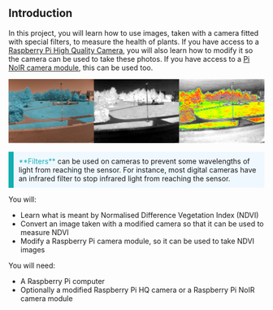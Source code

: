## Introduction

In this project, you will learn how to use images, taken with a camera fitted with special filters, to measure the health of plants. If you have access to a [Raspberry Pi High Quality Camera](https://www.raspberrypi.org/products/raspberry-pi-high-quality-camera/), you will also learn how to modify it so the camera can be used to take these photos. If you have access to a [Pi NoIR camera module](https://www.raspberrypi.org/products/pi-noir-camera-v2/), this can be used too.

![Three images showing the three stages of processing photos to get a measure of plant health.](images/montage.png)

<p style="border-left: solid; border-width:10px; border-color: #0faeb0; background-color: aliceblue; padding: 10px;">
<span style="color: #0faeb0">**Filters**</span> can be used on cameras to prevent some wavelengths of light from reaching the sensor. For instance, most digital cameras have an infrared filter to stop infrared light from reaching the sensor.
</p>

You will:
+ Learn what is meant by Normalised Difference Vegetation Index (NDVI)
+ Convert an image taken with a modified camera so that it can be used to measure NDVI
+ Modify a Raspberry Pi camera module, so it can be used to take NDVI images

You will need:
+ A Raspberry Pi computer
+ Optionally a modified Raspberry Pi HQ camera or a Raspberry Pi NoIR camera module
